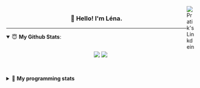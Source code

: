<!--
<a href="https://twitter.com" target="_blank" rel="nofollow">
 <img align="right" alt="Pratik's Twitter" width="22px" src="https://cdn.jsdelivr.net/npm/simple-icons@v3/icons/twitter.svg" />
</a> 

-->
<a href="https://www.linkedin.com/in/lenagiacalone/" target="_blank" rel="nofollow">
 <img align="right" alt="Pratik's Linkdein" width="22px" src="https://cdn.jsdelivr.net/npm/simple-icons@v3/icons/linkedin.svg" />
</a>



<h3 align="center">👋 Hello! I'm Léna.</h3>

---

<!--
**lgiacalo/lgiacalo** is a ✨ _special_ ✨ repository because its `README.md` (this file) appears on your GitHub profile.

Here are some ideas to get you started:

- 🔭 I’m currently working on ...
- 🌱 I’m currently learning ...
- 👯 I’m looking to collaborate on ...
- 🤔 I’m looking for help with ...
- 💬 Ask me about ...
- 📫 How to reach me: ...
- 😄 Pronouns: ...
- ⚡ Fun fact: ...
-->

<details open>
 <summary> 😇 <b>My Github Stats</b>: </summary>
<br>
<p align = "center">
  <img src = "https://github-readme-stats.vercel.app/api?username=lgiacalo&show_icons=true&theme=nord" width="420">
  <img src = "https://github-readme-stats.vercel.app/api/top-langs/?username=lgiacalo&layout=compact&theme=nord">
</p>
 
<br>
<p align = "center">
  <imp src = "https://github-readme-stats.vercel.app/api/wakatime?username=lgiacalo&theme=nord">
</p>

</details>

<details>
 <summary>🤖 <b>My programming stats</b></summary>
 <br>
 
<!--START_SECTION:waka-->
![Lines of code](https://img.shields.io/badge/From%20Hello%20World%20I%27ve%20Written-956669%20lines%20of%20code-blue)

**🐱 My Github Data** 

> 🏆 677 Contributions in the Year 2021
 > 
> 📦 296.9 kB Used in Github's Storage 
 > 
> 🚫 Not Opted to Hire
 > 
> 📜 44 Public Repositories 
 > 
> 🔑 33 Private Repositories  
 > 
**I'm an Early 🐤** 

```text
🌞 Morning    235 commits    ████░░░░░░░░░░░░░░░░░░░░░   16.75% 
🌆 Daytime    561 commits    ██████████░░░░░░░░░░░░░░░   39.99% 
🌃 Evening    505 commits    █████████░░░░░░░░░░░░░░░░   35.99% 
🌙 Night      102 commits    █░░░░░░░░░░░░░░░░░░░░░░░░   7.27%

```
📅 **I'm Most Productive on Thursday** 

```text
Monday       219 commits    ████░░░░░░░░░░░░░░░░░░░░░   15.61% 
Tuesday      146 commits    ██░░░░░░░░░░░░░░░░░░░░░░░   10.41% 
Wednesday    262 commits    ████░░░░░░░░░░░░░░░░░░░░░   18.67% 
Thursday     305 commits    █████░░░░░░░░░░░░░░░░░░░░   21.74% 
Friday       218 commits    ████░░░░░░░░░░░░░░░░░░░░░   15.54% 
Saturday     87 commits     █░░░░░░░░░░░░░░░░░░░░░░░░   6.2% 
Sunday       166 commits    ███░░░░░░░░░░░░░░░░░░░░░░   11.83%

```


📊 **This Week I Spent My Time On** 

```text
⌚︎ Time Zone: Europe/Paris

💬 Programming Languages: 
JavaScript               39 hrs 24 mins      █████████████████████░░░░   85.38% 
JSON                     3 hrs 33 mins       ██░░░░░░░░░░░░░░░░░░░░░░░   7.7% 
Markdown                 1 hr 44 mins        █░░░░░░░░░░░░░░░░░░░░░░░░   3.79% 
Other                    1 hr 23 mins        ░░░░░░░░░░░░░░░░░░░░░░░░░   3.03% 
XML                      1 min               ░░░░░░░░░░░░░░░░░░░░░░░░░   0.04%

🔥 Editors: 
VS Code                  46 hrs 9 mins       █████████████████████████   100.0%

🐱‍💻 Projects: 
pappers-engine           24 hrs              █████████████░░░░░░░░░░░░   52.02% 
augmentation_capital     18 hrs 28 mins      ██████████░░░░░░░░░░░░░░░   40.05% 
works                    1 hr 46 mins        █░░░░░░░░░░░░░░░░░░░░░░░░   3.84% 
so59977566               1 hr 23 mins        ░░░░░░░░░░░░░░░░░░░░░░░░░   3.0% 
poc                      24 mins             ░░░░░░░░░░░░░░░░░░░░░░░░░   0.88%

💻 Operating System: 
Mac                      46 hrs 9 mins       █████████████████████████   100.0%

```

**I Mostly Code in C** 

```text
C                        26 repos            ████████░░░░░░░░░░░░░░░░░   32.91% 
JavaScript               14 repos            ████░░░░░░░░░░░░░░░░░░░░░   17.72% 
HTML                     8 repos             ██░░░░░░░░░░░░░░░░░░░░░░░   10.13% 
Shell                    8 repos             ██░░░░░░░░░░░░░░░░░░░░░░░   10.13% 
C++                      4 repos             █░░░░░░░░░░░░░░░░░░░░░░░░   5.06%

```


**Timeline**

![Chart not found](https://raw.githubusercontent.com/lgiacalo/lgiacalo/main/charts/bar_graph.png) 


<!--END_SECTION:waka-->

</details>
